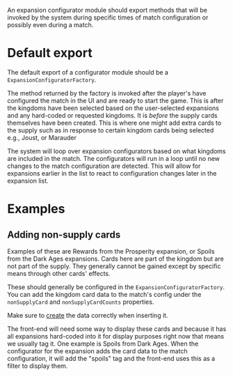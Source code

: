 An expansion configurator module should export methods that will be invoked by the system
during specific times of match configuration or possibly even during a match.

# Default export

The default export of a configurator module should be a `ExpansionConfiguratorFactory`.

The method returned by the factory is invoked after the player's have configured the match in the UI and
are ready to start the game. This is after the kingdoms have been selected based on the user-selected 
expansions and any hard-coded or requested kingdoms. It is _before_ the supply cards themselves have been
created. This is where one might add extra cards to the supply such as in response to certain kingdom
cards being selected e.g., Joust, or Marauder

The system will loop over expansion configurators based on what kingdoms are included in the match.
The configurators will run in a loop until no new changes to the match configuration are detected.
This will allow for expansions earlier in the list to react to configuration changes later in the
expansion list.


# Examples

## Adding non-supply cards

Examples of these are Rewards from the Prosperity expansion, or Spoils from the Dark Ages expansions. Cards
here are part of the kingdom but are not part of the supply. They generally cannot be gained except by
specific means through other cards' effects.

These should generally be configured in the `ExpansionConfiguratorFactory`. You can add the kingdom card
data to the match's config under the `nonSupplyCard` and `nonSupplyCardCounts` properties.

Make sure to [create](README-card-data.md) the data correctly when inserting it.

The front-end will need some way to display these cards and because it has all expansions
hard-coded into it for display purposes right now that means we usually tag it. One example
is Spoils from Dark Ages. When the configurator for the expansion adds the card data
to the match configuration, it will add the "spoils" tag and the front-end uses this as a 
filter to display them.